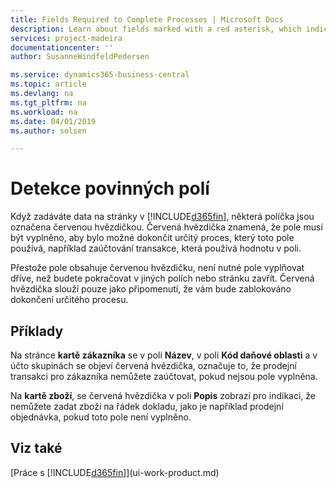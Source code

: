 ```yaml
---
title: Fields Required to Complete Processes | Microsoft Docs
description: Learn about fields marked with a red asterisk, which indicates that they are required and must be filled in to complete a processes.
services: project-madeira
documentationcenter: ''
author: SusanneWindfeldPedersen

ms.service: dynamics365-business-central
ms.topic: article
ms.devlang: na
ms.tgt_pltfrm: na
ms.workload: na
ms.date: 04/01/2019
ms.author: solsen

---
```

# Detekce povinných polí
Když zadáváte data na stránky v  [!INCLUDE[d365fin](includes/d365fin_md.md)], některá políčka jsou označena červenou hvězdičkou. Červená hvězdička znamená, že pole musí být vyplněno, aby bylo možné dokončit určitý proces, který toto pole používá, například zaúčtování transakce, která používá hodnotu v poli.

Přestože pole obsahuje červenou hvězdičku, není nutné pole vyplňovat dříve, než budete pokračovat v jiných polích nebo stránku zavřít. Červená hvězdička slouží pouze jako připomenutí, že vám bude zablokováno dokončení určitého procesu.

## Příklady
Na stránce **kartě zákazníka** se v poli **Název**, v poli **Kód daňové oblasti** a v účto skupinách se objeví červená hvězdička, označuje to, že prodejní transakci pro zákazníka nemůžete zaúčtovat, pokud nejsou pole vyplněna.

Na **kartě zboží**, se červená hvězdička v poli **Popis** zobrazí pro indikaci, že nemůžete zadat zboží na řádek dokladu, jako je například prodejní objednávka, pokud toto pole není vyplněno.

## Viz také
[Práce s [!INCLUDE[d365fin](includes/d365fin_md.md)]](ui-work-product.md)
